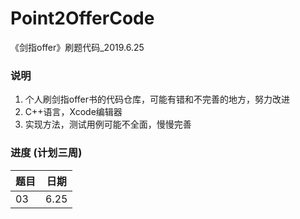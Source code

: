 # Point2OfferCode
《剑指offer》刷题代码_2019.6.25

### 说明
1. 个人刷剑指offer书的代码仓库，可能有错和不完善的地方，努力改进
2. C++语言，Xcode编辑器
3. 实现方法，测试用例可能不全面，慢慢完善

### 进度 (计划三周)
题目 | 日期
--- | ---
03  | 6.25

